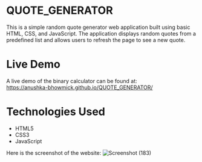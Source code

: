 # QUOTE_GENERATOR
This is a simple random quote generator web application built using basic HTML, CSS, and JavaScript. The application displays random quotes from a predefined list and allows users to refresh the page to see a new quote.

# Live Demo
A live demo of the binary calculator can be found at: <br>
https://anushka-bhowmick.github.io/QUOTE_GENERATOR/

# Technologies Used
- HTML5
- CSS3
- JavaScript

Here is the screenshot of the website: 
![Screenshot (183)](https://github.com/Anushka-Bhowmick/QUOTE_GENERATOR/assets/76967222/29aefcb9-40c6-4c23-bc82-1ca8921780a0)
